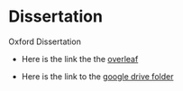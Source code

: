 # Dissertation
Oxford Dissertation


* Here is the link the the [overleaf](https://www.overleaf.com/8586558697psrwmhswmvyc)

* Here is the link to the [google drive folder](https://drive.google.com/drive/folders/1Ta5N33J8PjD9tZH2OyeXcnMtxd1vS-mT?usp=sharing)
